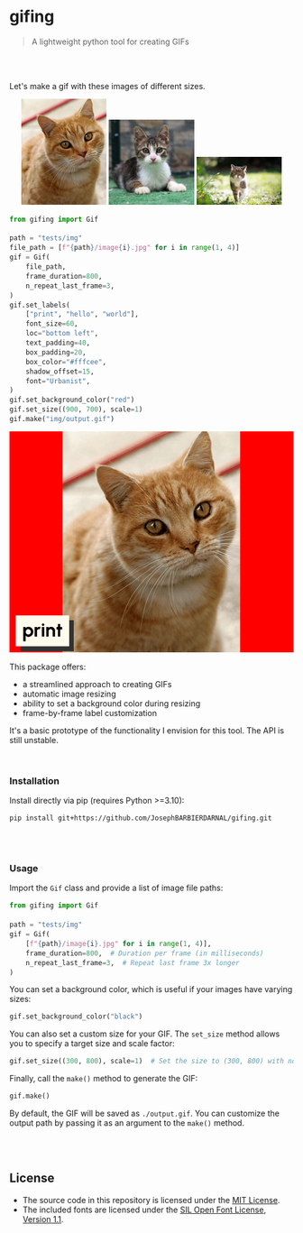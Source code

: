 # gifing

> A lightweight python tool for creating GIFs

<br>
<br>

Let's make a gif with these images of different sizes.

<p align="center">
  <img src="tests/img/image1.jpg" width="30%" />
  <img src="tests/img/image2.jpg" width="30%" />
  <img src="tests/img/image3.jpg" width="30%" />
</p>

```python
from gifing import Gif

path = "tests/img"
file_path = [f"{path}/image{i}.jpg" for i in range(1, 4)]
gif = Gif(
    file_path,
    frame_duration=800,
    n_repeat_last_frame=3,
)
gif.set_labels(
    ["print", "hello", "world"],
    font_size=60,
    loc="bottom left",
    text_padding=40,
    box_padding=20,
    box_color="#fffcee",
    shadow_offset=15,
    font="Urbanist",
)
gif.set_background_color("red")
gif.set_size((900, 700), scale=1)
gif.make("img/output.gif")
```

![](img/output.gif)

This package offers:

- a streamlined approach to creating GIFs
- automatic image resizing
- ability to set a background color during resizing
- frame-by-frame label customization

It's a basic prototype of the functionality I envision for this tool. The API is still unstable.

<br>

### Installation

Install directly via pip (requires Python >=3.10):

```bash
pip install git+https://github.com/JosephBARBIERDARNAL/gifing.git
```

<br><br>

### Usage

Import the `Gif` class and provide a list of image file paths:

```python
from gifing import Gif

path = "tests/img"
gif = Gif(
    [f"{path}/image{i}.jpg" for i in range(1, 4)],
    frame_duration=800,  # Duration per frame (in milliseconds)
    n_repeat_last_frame=3,  # Repeat last frame 3x longer
)
```

You can set a background color, which is useful if your images have varying sizes:

```python
gif.set_background_color("black")
```

You can also set a custom size for your GIF. The `set_size` method allows you to specify a target size and scale factor:

```python
gif.set_size((300, 800), scale=1)  # Set the size to (300, 800) with no scaling
```

Finally, call the `make()` method to generate the GIF:

```python
gif.make()
```

By default, the GIF will be saved as `./output.gif`. You can customize the output path by passing it as an argument to the `make()` method.

<br><br>

## License

- The source code in this repository is licensed under the [MIT License](./LICENSE).
- The included fonts are licensed under the [SIL Open Font License, Version 1.1](https://openfontlicense.org).
